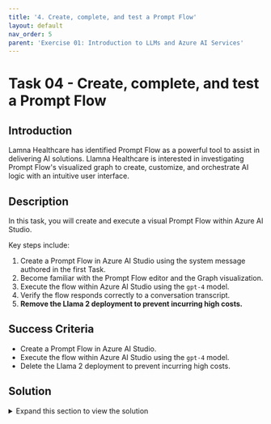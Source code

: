 ```yaml
---
title: '4. Create, complete, and test a Prompt Flow'
layout: default
nav_order: 5
parent: 'Exercise 01: Introduction to LLMs and Azure AI Services'
---
```


# Task 04 - Create, complete, and test a Prompt Flow

## Introduction

Lamna Healthcare has identified Prompt Flow as a powerful tool to assist in delivering AI solutions. Llamna Healthcare is interested in investigating Prompt Flow's visualized graph to create, customize, and orchestrate AI logic with an intuitive user interface.

## Description

In this task, you will create and execute a visual Prompt Flow within Azure AI Studio.

Key steps include:

1. Create a Prompt Flow in Azure AI Studio using the system message authored in the first Task.
2. Become familiar with the Prompt Flow editor and the Graph visualization.
3. Execute the flow within Azure AI Studio using the `gpt-4` model.
4. Verify the flow responds correctly to a conversation transcript.
5. **Remove the Llama 2 deployment to prevent incurring high costs.**

## Success Criteria

* Create a Prompt Flow in Azure AI Studio.
* Execute the flow within Azure AI Studio using the `gpt-4` model.
* Delete the Llama 2 deployment to prevent incurring high costs.

## Solution

<details markdown="block">
<summary>Expand this section to view the solution</summary>

##### 1) Create a Prompt Flow

Great, now that you have seen how you can deploy models, test them in the playground, and also seen a bit of how Content Safety works, let's see how you can create an orchestration flow for your LLM application in Prompt Flow.

1. In [Azure AI Studio](https://ai.azure.com), open the project that was created (if it's not already open) and return to the Chat Playground by selecting `Chat` from the left menu that is located beneath the **Project playground** heading.

2. In the **Chat playground** ensure the `gpt-4` model is selected in the **Deployment** drop down.

3. In the **System message** text field, add the following text. This is the same system message that was used earlier in the exercise. Select **Apply Changes** to save the system message.

    ```text
    You're an AI assistant that helps telco company to extract valuable information from their conversations by creating JSON files for each conversation transcription you receive. You always try to extract and format as a JSON:
    1. Customer Name [name]
    2. Customer Contact Phone [phone]
    3. Main Topic of the Conversation [topic]
    4. Customer Sentiment (Neutral, Positive, Negative)[sentiment]
    5. How the Agent Handled the Conversation [agent_behavior]
    6. What was the FINAL Outcome of the Conversation [outcome]
    7. A really brief Summary of the Conversation [summary]

    Only extract information that you're sure. If you're unsure, write "Unknown/Not Found" in the JSON file.
    ```

    ![The Chat playground screen displays with the system message set to the text above.](images/labgrab30.png)

4. Now that the system message is saved, select **Prompt flow** from the taskbar menu above the chat. A dialog will display asking about customization, leave the default settings and select **Open**.

5. In a few moments, the Prompt Flow editor will open. This is where you can create a flow that orchestrates the execution of multiple models and services.

6. To the right of the screen, observe the **Graph** section. This visualization displays the steps the flow will take to process the inputs and generate the outputs.

    ![The Prompt Flow editor displays with the Graph panel located on the right of the screen.](images/labgrab31.png)

7. In the **Graph** section, select the **chat** node. This will highlight the associated **chat** node editor in the center of the screen. Ensure a **Connection** is selected.

8. Review the flow's configuration for api, deployment, prompt, and parameters like temperature and max_tokens. These values are model parameters that can be adjusted to customize the behavior of the model, or quickly test different configurations.

9. At the top of the flow editor (scroll to the top of the middle panel), there is an **Inputs** section, notice there are two inputs, **chat_history** and **question**. These are variables that are passed into the flow along with an individual chat completion request. If you look at the **Prompt** field in the **chat** node editor, you'll see how the variables are used in the prompt. The final rendered prompt is what gets sent into the large language model. This happens at each request because calls to the LLM are stateless.

10. To execute the flow within Azure AI Studio, you'll require a Runtime. To initiate it, select the **Start compute session** option from top taskbar menu.

    ![The Prompt Flow editor displays with the Start compute session button highlighted in the top taskbar.](images/labgrab32.png)

11. In about a minute, the **Start compute session** button will change to a message indicating **Compute session running**. Select the **Chat** button next to this message to start interacting with the flow.

    ![The Prompt Flow editor displays with the Chat button highlighted in the top taskbar.](images/labgrab33.png)

12. A **Chat** dialog displays. Copy and paste the following content into the chat box and press send (if you encounter a 404 error, please verify you selected a connection). This is the same conversation transcript that was used earlier in the exercise.

    ```text
    Agent: Hello, welcome to Telco's customer service. My name is Juan, how can I assist you?
    Client: Hello, Juan. I'm calling because I'm having issues with my mobile data plan. It's very slow and I can't browse the internet or use my apps.
    Agent: I'm very sorry for the inconvenience, sir. Could you please tell me your phone number and your full name?
    Client: Yes, sure. My number is 011-4567-8910 and my name is Martín Pérez.
    Agent: Thank you, Mr. Pérez. I'm going to check your plan and your data usage. One moment, please.
    Client: Okay, thank you.
    Agent: Mr. Pérez, I've reviewed your plan and I see that you have contracted the basic plan of 2 GB of data per month. Is that correct?
    Client: Yes, that's correct.
    Agent: Well, I inform you that you have consumed 90% of your data limit and you only have 200 MB available until the end of the month. That's why your browsing speed has been reduced.
    Client: What? How is that possible? I barely use the internet on my cell phone. I only check my email and my social networks from time to time. I don't watch videos or download large files.
    Agent: I understand, Mr. Pérez. But keep in mind that some applications consume data in the background, without you realizing it. For example, automatic updates, backups, GPS, etc.
    Client: Well, but they didn't explain that to me when I contracted the plan. They told me that with 2 GB I would have enough for the whole month. I feel cheated.
    Agent: I apologize, Mr. Pérez. It was not our intention to deceive you. I offer you a solution: if you want, you can change your plan to a higher one, with more GB of data and higher speed. This way you can enjoy a better browsing experience.
    Client: And how much would that cost me?
    Agent: We have a special offer for you. For only 10 pesos more per month, you can access the premium plan of 5 GB of data and 4G speed. Are you interested?
    Client: Mmm, I don't know. Isn't there another option? Can't you give me more speed without charging me more?
    Agent: I'm sorry, Mr. Pérez. That's the only option we have available. If you don't change your plan, you'll have to wait until next month to recover your normal speed. Or you can buy an additional data package, but it would be more expensive than changing plans.
    Client: Well, let me think about it. Can I call later to confirm?
    Agent: Of course, Mr. Pérez. You can call whenever you want. The number is the same one you dialed now. Is there anything else I can help you with?
    Client: No, that's all. Thank you for your attention.
    Agent: Thank you, Mr. Pérez. Have a good day. Goodbye.
    ```

13. Notice the chat results responds to the incoming transcript correctly.

    ![The Chat dialog displays with the LLM responding to the transcript input correctly.](images/labgrab34.png)

14. To prevent incurring high costs, remove your Llama 2 deployment. This deployment is no longer necessary to complete the remaining labs. From the left menu in Azure AI Studio, select **Deployments**.

15. Select the **Llama 2** deployment from the list of deployed models.

16. From the top taskbar of the model deployment screen, select **Delete deployment**.

    ![The llama-2 model deployment screen displays with the Delete deployment button visible in the taskbar menu.](images/labgrab35.png)

17. On the **Delete deployment** dialog, ensure the checkboxes for the deletion of the deployment and the deletion of the endpoint are checked. Select **Delete**.

    ![The ](images/labgrab36.png)

18. Wait two minutes, then return to the **Deployments** model list. Select **Refresh** to verify the llama-2 deployment is no longer available or in the status **Deleting**.

</details>
